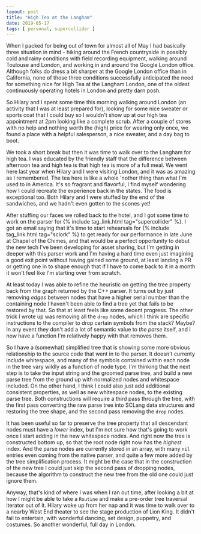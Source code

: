 ```yaml
---
layout: post
title: "High Tea at the Langham"
date: 2019-05-17
tags: [ personal, supercollider ]
---
```


When I packed for being out of town for almost all of May I had basically three situation in mind - hiking around the
French countryside in possibly cold and rainy conditions with field recording equipment, walking around Toulouse and
London, and working in and around the Google London office. Although folks do dress a bit sharper at the Google London
office than in California, none of those three conditions successfully anticipated the need for something nice for High
Tea at the Langham London, one of the oldest continuously operating hotels in London and pretty darn posh.

So Hilary and I spent some time this morning walking around London (an activity that I was at least prepared for),
looking for some nice sweater or sports coat that I could buy so I wouldn't show up at our high tea appointment at 2pm
looking like a complete scrub. After a couple of stores with no help and nothing worth the (high) price for wearing only
once, we found a place with a helpful salesperson, a nice sweater, and a day bag to boot.

We took a short break but then it was time to walk over to the Langham for high tea. I was educated by the friendly
staff that the difference between afternoon tea and high tea is that high tea is more of a full meal. We went here last
year when Hilary and I were visiting London, and it was as amazing as I remembered. The tea here is like a whole 'nother
thing than what I'm used to in America. It's so fragrant and flavorful, I find myself wondering how I could recreate the
experience back in the states. The food is exceptional too. Both Hilary and I were stuffed by the end of the
sandwiches, and we hadn't even gotten to the scones yet!

After stuffing our faces we rolled back to the hotel, and I got some time to work on the parser for
{% include tag_link.html tag="supercollider" %}. I got an email saying that it's time to start rehearsals for
{% include tag_link.html tag="sclork" %} to get ready for our performance in late June at Chapel of the Chimes, and that
would be a perfect opportunity to debut the new tech I've been developing for asset sharing, but I'm getting in deeper
with this parser work and I'm having a hard time even just imagining a good exit point without having gained some
ground, at least landing a PR or getting one in to shape enough that if I have to come back to it in a month it won't
feel like I'm starting over from scratch.

At least today I was able to refine the heuristic on getting the tree property back from the graph returned by the C++
parser. It turns out by just removing *edges* between nodes that have a higher serial number than the containing node I
haven't been able to find a tree yet that fails to be restored by that. So that at least feels like some decent
progress. The other trick I wrote up was removing all the ```drop``` nodes, which I think are specific instructions to
the compiler to drop certain symbols from the stack? Maybe? In any event they don't add a lot of semantic value to *the
parse* itself, and I now have a function I'm relatively happy with that removes them.

So I have a (somewhat) simplified tree that is showing some more obvious relationship to the source code that went in to
the parser. It doesn't currenty include whitespace, and many of the symbols contained within each node in the tree vary
wildly as a function of node type. I'm thinking that the next step is to take the input string and the groomed parse
tree, and build a new parse tree from the ground up with normalized nodes and whitespace included. On the other hand,
I think I could also just add additional consistent properties, as well as new whitespace nodes, to the existing
parse tree. Both constructions will require a third pass through the tree, with the first pass converting the raw parse
tree into SCLang data structures and restoring the tree shape, and the second pass removing the ```drop``` nodes.

It has been useful so far to preserve the tree property that all descendant nodes must have a *lower* index, but I'm
not sure how that's going to work once I start adding in the new whitespace nodes. And right now the tree is constructed
bottom up, so that the root node right now has the *highest* index. And the parse nodes are currently stored in an
array, with many ```nil``` entries even coming from the native parser, and quite a few more added by the tree
simplification process. It might be the case that in the construction of the new tree I could just skip the second pass
of dropping nodes, because the algorithm to construct the new tree from the old one could just ignore them.

Anyway, that's kind of where I was when I ran out time, after looking a bit at how I might be able to take a
```Routine``` and make a pre-order tree traversal iterator out of it. Hilary woke up from her nap and it was time to
walk over to a nearby West End theater to see the stage production of Lion King. It didn't fail to entertain, with
wonderful dancing, set design, puppetry, and costumes. So another wonderful, full day in London.

